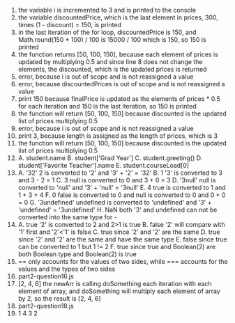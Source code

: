 1. the variable i is incremented to 3 and is printed to the console
2. the variable discountedPrice, which is the last element in prices, 300, times (1 - discount) = 150, is printed
3. in the last iteration of the for loop, discountedPrice is 150, and Math.round(150 * 100) / 100 is 15000 / 100 which is 150, so 150 is printed
4. the function returns [50, 100, 150], because each element of prices is updated by multiplying 0.5 and since line 8 does not change the elements, the discounted, which is the updated prices is returned
5. error, because i is out of scope and is not reassigned a value
6. error, because discountedPrices is out of scope and is not reassigned a value
7. print 150 because finalPrice is updated as the elements of prices * 0.5 for each iteration and 150 is the last iteration, so 150 is printed
8. the function will return [50, 100, 150] because discounted is the updated list of prices multiplying 0.5
9. error, because i is out of scope and is not reassigned a value
10. print 3, because length is assigned as the length of prices, which is 3
11. the function will return [50, 100, 150] because discounted is the updated list of prices multiplying 0.5
12. A. student.name
    B. student['Grad Year']
    C. student.greeting()
    D. student['Favorite Teacher'].name
    E. student.courseLoad[0]
13. A. '32' 2 is converted to '2' and '3' + '2' = '32'
    B. 1 '3' is converted to 3 and 3 - 2 = 1
    C. 3 null is converted to 0 and 3 + 0 = 3
    D. '3null' null is converted to 'null' and '3' + 'null' = '3null'
    E. 4 true is converted to 1 and 1 + 3 = 4
    F. 0 false is converted to 0 and null is converted to 0 and 0 + 0 = 0
    G. '3undefined' undefined is converted to 'undefined' and '3' + 'undefined' = '3undefined'
    H. NaN both '3' and undefined can not be converted into the same type for -
14. A. true '2' is converted to 2 and 2>1 is true
    B. false '2' will compare with '1' first and '2'<'1' is false
    C. true since '2' and '2' are the same
    D. true since '2' and '2' are the same and have the same type
    E. false since true can be converted to 1 but 1 != 2
    F. true since true and Boolean(2) are both Boolean type and Boolean(2) is true
15. == only accounts for the values of two sides, while === accounts for the values and the types of two sides
16. part2-question16.js
17. [2, 4, 6] the newArr is calling doSomething each iteration with each element of array, and doSomething will multiply each element of array by 2, so the result is [2, 4, 6]
18. part2-question18.js
19. 1
    4
    3
    2
